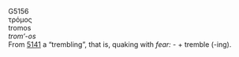 <body>
  <p>G5156<br>  τρόμος  <br> tromos  <br><i>trom‘-os </i><br>From <a href="g5141.htm">5141</a>  a “trembling”, that is, quaking with <i>fear:</i> - + tremble (-ing).<br></p>
 </body>